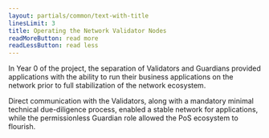 ```yaml
---
layout: partials/common/text-with-title
linesLimit: 3
title: Operating the Network Validator Nodes
readMoreButton: read more
readLessButton: read less
---
```


In Year 0 of the project, the separation of Validators and Guardians provided applications with the ability to run their business applications on the network prior to full stabilization of the network ecosystem.

Direct communication with the Validators, along with a mandatory minimal technical due-diligence process, enabled a stable network for applications, while the permissionless Guardian role allowed the PoS ecosystem to flourish.
